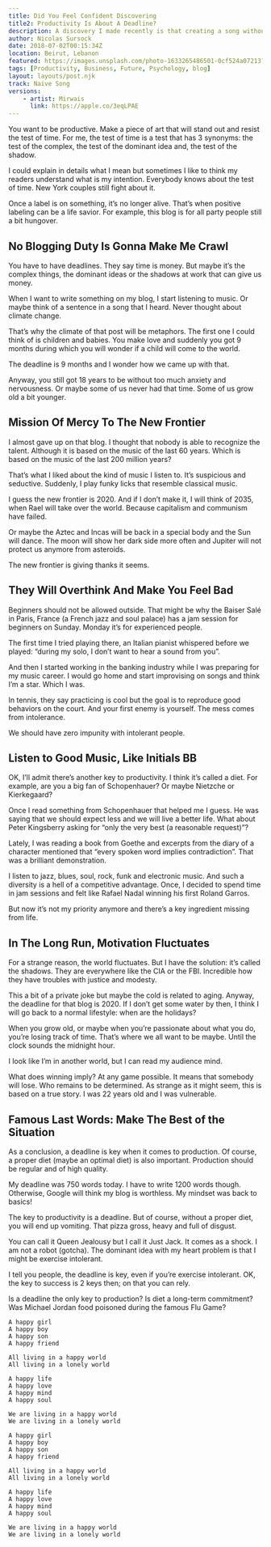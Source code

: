 ```yaml
---
title: Did You Feel Confident Discovering 
title2: Productivity Is About A Deadline?
description: A discovery I made recently is that creating a song without overthinking gives birth to a sweet sound. The due date allows to make plans.
author: Nicolas Sursock
date: 2018-07-02T00:15:34Z
location: Beirut, Lebanon
featured: https://images.unsplash.com/photo-1633265486501-0cf524a07213?ixlib=rb-1.2.1&ixid=MnwxMjA3fDB8MHxwaG90by1wYWdlfHx8fGVufDB8fHx8&auto=format&fit=crop
tags: [Productivity, Business, Future, Psychology, blog]
layout: layouts/post.njk
track: Naive Song
versions:
    - artist: Mirwais
      link: https://apple.co/3eqLPAE
---
```


You want to be productive. Make a piece of art that will stand out and resist the test of time. For me, the test of time is a test that has 3 synonyms: the test of the complex, the test of the dominant idea and, the test of the shadow.

I could explain in details what I mean but sometimes I like to think my readers understand what is my intention. Everybody knows about the test of time. New York couples still fight about it.

Once a label is on something, it’s no longer alive. That’s when positive labeling can be a life savior. For example, this blog is for all party people still a bit hungover.

## No Blogging Duty Is Gonna Make Me Crawl
You have to have deadlines. They say time is money. But maybe it’s the complex things, the dominant ideas or the shadows at work that can give us money.

When I want to write something on my blog, I start listening to music. Or maybe think of a sentence in a song that I heard. Never thought about climate change.

That’s why the climate of that post will be metaphors. The first one I could think of is children and babies. You make love and suddenly you got 9 months during which you will wonder if a child will come to the world.

The deadline is 9 months and I wonder how we came up with that.

Anyway, you still got 18 years to be without too much anxiety and nervousness. Or maybe some of us never had that time. Some of us grow old a bit younger.

## Mission Of Mercy To The New Frontier
I almost gave up on that blog. I thought that nobody is able to recognize the talent. Although it is based on the music of the last 60 years. Which is based on the music of the last 200 million years?

That’s what I liked about the kind of music I listen to. It’s suspicious and seductive. Suddenly, I play funky licks that resemble classical music.

I guess the new frontier is 2020. And if I don’t make it, I will think of 2035, when Rael will take over the world. Because capitalism and communism have failed.

Or maybe the Aztec and Incas will be back in a special body and the Sun will dance. The moon will show her dark side more often and Jupiter will not protect us anymore from asteroids.

The new frontier is giving thanks it seems.

## They Will Overthink And Make You Feel Bad
Beginners should not be allowed outside. That might be why the Baiser Salé in Paris, France (a French jazz and soul palace) has a jam session for beginners on Sunday. Monday it’s for experienced people.

The first time I tried playing there, an Italian pianist whispered before we played: “during my solo, I don’t want to hear a sound from you”.

And then I started working in the banking industry while I was preparing for my music career. I would go home and start improvising on songs and think I’m a star. Which I was.

In tennis, they say practicing is cool but the goal is to reproduce good behaviors on the court. And your first enemy is yourself. The mess comes from intolerance.

We should have zero impunity with intolerant people.

## Listen to Good Music, Like Initials BB
OK, I’ll admit there’s another key to productivity. I think it’s called a diet. For example, are you a big fan of Schopenhauer? Or maybe Nietzche or Kierkegaard?

Once I read something from Schopenhauer that helped me I guess. He was saying that we should expect less and we will live a better life. What about Peter Kingsberry asking for “only the very best (a reasonable request)”?

Lately, I was reading a book from Goethe and excerpts from the diary of a character mentioned that “every spoken word implies contradiction”. That was a brilliant demonstration.

I listen to jazz, blues, soul, rock, funk and electronic music. And such a diversity is a hell of a competitive advantage. Once, I decided to spend time in jam sessions and felt like Rafael Nadal winning his first Roland Garros.

But now it’s not my priority anymore and there’s a key ingredient missing from life.

## In The Long Run, Motivation Fluctuates
For a strange reason, the world fluctuates. But I have the solution: it’s called the shadows. They are everywhere like the CIA or the FBI. Incredible how they have troubles with justice and modesty.

This a bit of a private joke but maybe the cold is related to aging. Anyway, the deadline for that blog is 2020. If I don’t get some water by then, I think I will go back to a normal lifestyle: when are the holidays?

When you grow old, or maybe when you’re passionate about what you do, you’re losing track of time. That’s where we all want to be maybe. Until the clock sounds the midnight hour.

I look like I’m in another world, but I can read my audience mind.

What does winning imply? At any game possible. It means that somebody will lose. Who remains to be determined. As strange as it might seem, this is based on a true story. I was 22 years old and I was vulnerable.

## Famous Last Words: Make The Best of the Situation
As a conclusion, a deadline is key when it comes to production. Of course, a proper diet (maybe an optimal diet) is also important. Production should be regular and of high quality.

My deadline was 750 words today. I have to write 1200 words though. Otherwise, Google will think my blog is worthless. My mindset was back to basics!

The key to productivity is a deadline. But of course, without a proper diet, you will end up vomiting. That pizza gross, heavy and full of disgust.

You can call it Queen Jealousy but I call it Just Jack. It comes as a shock. I am not a robot (gotcha). The dominant idea with my heart problem is that I might be exercise intolerant.

I tell you people, the deadline is key, even if you’re exercise intolerant. OK, the key to success is 2 keys then; on that you can rely.

Is a deadline the only key to production? Is diet a long-term commitment? Was Michael Jordan food poisoned during the famous Flu Game?

```
A happy girl
A happy boy
A happy son
A happy friend

All living in a happy world
All living in a lonely world

A happy life
A happy love
A happy mind
A happy soul

We are living in a happy world
We are living in a lonely world

A happy girl
A happy boy
A happy son
A happy friend

All living in a happy world
All living in a lonely world

A happy life
A happy love
A happy mind
A happy soul

We are living in a happy world
We are living in a lonely world
```
